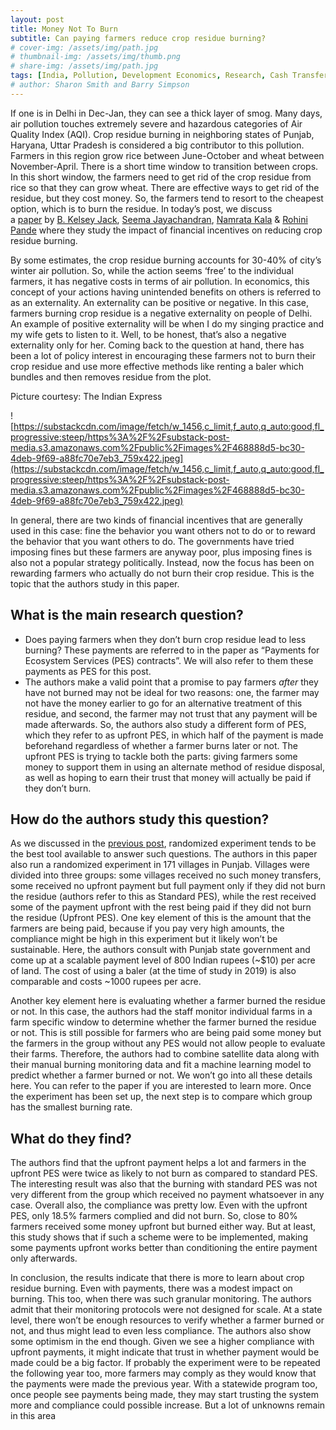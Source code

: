 ```yaml
---
layout: post
title: Money Not To Burn
subtitle: Can paying farmers reduce crop residue burning?
# cover-img: /assets/img/path.jpg
# thumbnail-img: /assets/img/thumb.png
# share-img: /assets/img/path.jpg
tags: [India, Pollution, Development Economics, Research, Cash Transfers]
# author: Sharon Smith and Barry Simpson
---
```


<!-- # Paper discussion series: Paying money not to burn -->

If one is in Delhi in Dec-Jan, they can see a thick layer of smog. Many days, air pollution touches extremely severe and hazardous categories of Air Quality Index (AQI). Crop residue burning in neighboring states of Punjab, Haryana, Uttar Pradesh is considered a big contributor to this pollution. Farmers in this region grow rice between June-October and wheat between November-April. There is a short time window to transition between crops. In this short window, the farmers need to get rid of the crop residue from rice so that they can grow wheat. There are effective ways to get rid of the residue, but they cost money. So, the farmers tend to resort to the cheapest option, which is to burn the residue. In today’s post, we discuss a [paper](https://seemajayachandran.com/money_not_to_burn.pdf) by [B. Kelsey Jack](https://www.nber.org/people/kelsey_jack), [Seema Jayachandran](https://www.nber.org/people/seema_jayachandran), [Namrata Kala](https://www.nber.org/people/namrata_kala) & [Rohini Pande](https://www.nber.org/people/rohini_pande) where they study the impact of financial incentives on reducing crop residue burning.

By some estimates, the crop residue burning accounts for 30-40% of city’s winter air pollution. So, while the action seems ‘free’ to the individual farmers, it has negative costs in terms of air pollution. In economics, this concept of your actions having unintended benefits on others is referred to as an externality. An externality can be positive or negative. In this case, farmers burning crop residue is a negative externality on people of Delhi. An example of positive externality will be when I do my singing practice and my wife gets to listen to it. Well, to be honest, that’s also a negative externality only for her. Coming back to the question at hand, there has been a lot of policy interest in encouraging these farmers not to burn their crop residue and use more effective methods like renting a baler which bundles and then removes residue from the plot.

Picture courtesy: The Indian Express

![https://substackcdn.com/image/fetch/w_1456,c_limit,f_auto,q_auto:good,fl_progressive:steep/https%3A%2F%2Fsubstack-post-media.s3.amazonaws.com%2Fpublic%2Fimages%2F468888d5-bc30-4deb-9f69-a88fc70e7eb3_759x422.jpeg](https://substackcdn.com/image/fetch/w_1456,c_limit,f_auto,q_auto:good,fl_progressive:steep/https%3A%2F%2Fsubstack-post-media.s3.amazonaws.com%2Fpublic%2Fimages%2F468888d5-bc30-4deb-9f69-a88fc70e7eb3_759x422.jpeg)

In general, there are two kinds of financial incentives that are generally used in this case: fine the behavior you want others not to do or to reward the behavior that you want others to do. The governments have tried imposing fines but these farmers are anyway poor, plus imposing fines is also not a popular strategy politically. Instead, now the focus has been on rewarding farmers who actually do not burn their crop residue. This is the topic that the authors study in this paper.

## What is the main research question?

- Does paying farmers when they don’t burn crop residue lead to less burning? These payments are referred to in the paper as “Payments for Ecosystem Services (PES) contracts”. We will also refer to them these payments as PES for this post.
- The authors make a valid point that a promise to pay farmers *after* they have not burned may not be ideal for two reasons: one, the farmer may not have the money earlier to go for an alternative treatment of this residue, and second, the farmer may not trust that any payment will be made afterwards. So, the authors also study a different form of PES, which they refer to as upfront PES, in which half of the payment is made beforehand regardless of whether a farmer burns later or not. The upfront PES is trying to tackle both the parts: giving farmers some money to support them in using an alternate method of residue disposal, as well as hoping to earn their trust that money will actually be paid if they don’t burn.

## How do the authors study this question?

As we discussed in the [previous post](https://open.substack.com/pub/sagarwadhwa/p/research-paper-discussion-series?r=duoiy&utm_campaign=post&utm_medium=web&showWelcomeOnShare=true), randomized experiment tends to be the best tool available to answer such questions. The authors in this paper also run a randomized experiment in 171 villages in Punjab. Villages were divided into three groups: some villages received no such money transfers, some received no upfront payment but full payment only if they did not burn the residue (authors refer to this as Standard PES), while the rest received some of the payment upfront with the rest being paid if they did not burn the residue (Upfront PES). One key element of this is the amount that the farmers are being paid, because if you pay very high amounts, the compliance might be high in this experiment but it likely won’t be sustainable. Here, the authors consult with Punjab state government and come up at a scalable payment level of 800 Indian rupees (~$10) per acre of land. The cost of using a baler (at the time of study in 2019) is also comparable and costs ~1000 rupees per acre.

Another key element here is evaluating whether a farmer burned the residue or not. In this case, the authors had the staff monitor individual farms in a farm specific window to determine whether the farmer burned the residue or not. This is still possible for farmers who are being paid some money but the farmers in the group without any PES would not allow people to evaluate their farms. Therefore, the authors had to combine satellite data along with their manual burning monitoring data and fit a machine learning model to predict whether a farmer burned or not. We won’t go into all these details here. You can refer to the paper if you are interested to learn more. Once the experiment has been set up, the next step is to compare which group has the smallest burning rate.

## What do they find?

The authors find that the upfront payment helps a lot and farmers in the upfront PES were twice as likely to not burn as compared to standard PES. The interesting result was also that the burning with standard PES was not very different from the group which received no payment whatsoever in any case. Overall also, the compliance was pretty low. Even with the upfront PES, only 18.5% farmers complied and did not burn. So, close to 80% farmers received some money upfront but burned either way. But at least, this study shows that if such a scheme were to be implemented, making some payments upfront works better than conditioning the entire payment only afterwards.

In conclusion, the results indicate that there is more to learn about crop residue burning. Even with payments, there was a modest impact on burning. This too, when there was such granular monitoring. The authors admit that their monitoring protocols were not designed for scale. At a state level, there won’t be enough resources to verify whether a farmer burned or not, and thus might lead to even less compliance. The authors also show some optimism in the end though. Given we see a higher compliance with upfront payments, it might indicate that trust in whether payment would be made could be a big factor. If probably the experiment were to be repeated the following year too, more farmers may comply as they would know that the payments were made the previous year. With a statewide program too, once people see payments being made, they may start trusting the system more and compliance could possible increase. But a lot of unknowns remain in this area
